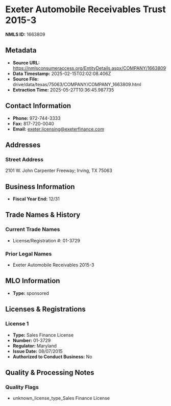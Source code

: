 # Exeter Automobile Receivables Trust 2015-3

**NMLS ID:** 1663809

## Metadata
- **Source URL:** https://nmlsconsumeraccess.org/EntityDetails.aspx/COMPANY/1663809
- **Data Timestamp:** 2025-02-15T02:02:08.406Z
- **Source File:** drive/data/texas/75063/COMPANY/COMPANY_1663809.html
- **Extraction Time:** 2025-05-27T10:36:45.987735

## Contact Information
- **Phone:** 972-744-3333
- **Fax:** 817-720-0040
- **Email:** exeter.licensing@exeterfinance.com

## Addresses
### Street Address
2101 W. John Carpenter Freeway; Irving, TX 75063

## Business Information
- **Fiscal Year End:** 12/31

## Trade Names & History
### Current Trade Names
- License/Registration #: 01-3729

### Prior Legal Names
- Exeter Automobile Receivables 2015-3

## MLO Information
- **Type:** sponsored

## Licenses & Registrations

### License 1
- **Type:** Sales Finance License
- **Number:** 01-3729
- **Regulator:** Maryland
- **Issue Date:** 08/07/2015
- **Authorized to Conduct Business:** No

## Quality & Processing Notes
### Quality Flags
- unknown_license_type_Sales Finance License
